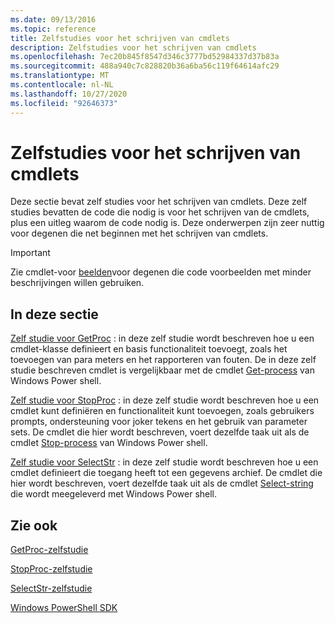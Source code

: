 ```yaml
---
ms.date: 09/13/2016
ms.topic: reference
title: Zelfstudies voor het schrijven van cmdlets
description: Zelfstudies voor het schrijven van cmdlets
ms.openlocfilehash: 7ec20b845f8547d346c3777bd52984337d37b83a
ms.sourcegitcommit: 488a940c7c828820b36a6ba56c119f64614afc29
ms.translationtype: MT
ms.contentlocale: nl-NL
ms.lasthandoff: 10/27/2020
ms.locfileid: "92646373"
---
```

# <a name="tutorials-for-writing-cmdlets"></a>Zelfstudies voor het schrijven van cmdlets

Deze sectie bevat zelf studies voor het schrijven van cmdlets. Deze zelf studies bevatten de code die nodig is voor het schrijven van de cmdlets, plus een uitleg waarom de code nodig is. Deze onderwerpen zijn zeer nuttig voor degenen die net beginnen met het schrijven van cmdlets.

> [!IMPORTANT]
> Zie cmdlet-voor [beelden](./cmdlet-samples.md)voor degenen die code voorbeelden met minder beschrijvingen willen gebruiken.

## <a name="in-this-section"></a>In deze sectie

[Zelf studie voor GetProc](./getproc-tutorial.md) : in deze zelf studie wordt beschreven hoe u een cmdlet-klasse definieert en basis functionaliteit toevoegt, zoals het toevoegen van para meters en het rapporteren van fouten. De in deze zelf studie beschreven cmdlet is vergelijkbaar met de cmdlet [Get-process](/powershell/module/Microsoft.PowerShell.Management/Get-Process) van Windows Power shell.

[Zelf studie voor StopProc](./stopproc-tutorial.md) : in deze zelf studie wordt beschreven hoe u een cmdlet kunt definiëren en functionaliteit kunt toevoegen, zoals gebruikers prompts, ondersteuning voor joker tekens en het gebruik van parameter sets. De cmdlet die hier wordt beschreven, voert dezelfde taak uit als de cmdlet [Stop-process](/powershell/module/Microsoft.PowerShell.Management/Stop-Process) van Windows Power shell.

[Zelf studie voor SelectStr](./selectstr-tutorial.md) : in deze zelf studie wordt beschreven hoe u een cmdlet definieert die toegang heeft tot een gegevens archief. De cmdlet die hier wordt beschreven, voert dezelfde taak uit als de cmdlet [Select-string](/powershell/module/microsoft.powershell.utility/select-string) die wordt meegeleverd met Windows Power shell.

## <a name="see-also"></a>Zie ook

[GetProc-zelfstudie](./getproc-tutorial.md)

[StopProc-zelfstudie](./stopproc-tutorial.md)

[SelectStr-zelfstudie](./selectstr-tutorial.md)

[Windows PowerShell SDK](../windows-powershell-reference.md)
